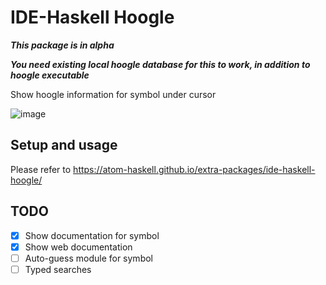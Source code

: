 # IDE-Haskell Hoogle

***This package is in alpha***

***You need existing local hoogle database for this to work, in addition to hoogle executable***

Show hoogle information for symbol under cursor

![image](https://cloud.githubusercontent.com/assets/7275622/19613091/0ff65a68-97f3-11e6-9dad-3546a47d3f13.png)

## Setup and usage

Please refer to https://atom-haskell.github.io/extra-packages/ide-haskell-hoogle/

## TODO

* [x] Show documentation for symbol
* [x] Show web documentation
* [ ] Auto-guess module for symbol
* [ ] Typed searches
